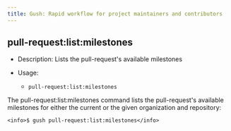 ```yaml
---
title: Gush: Rapid workflow for project maintainers and contributors
---
```

pull-request:list:milestones
----------------------------

* Description: Lists the pull-request's available milestones
* Usage:

  * `pull-request:list:milestones`

The <info>pull-request:list:milestones</info> command lists the pull-request's available milestones for either the current
or the given organization and repository:

    <info>$ gush pull-request:list:milestones</info>



